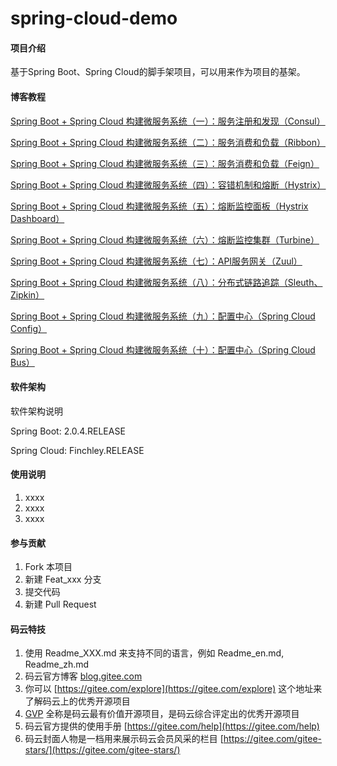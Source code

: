 # spring-cloud-demo

#### 项目介绍
基于Spring Boot、Spring Cloud的脚手架项目，可以用来作为项目的基架。

#### 博客教程
[Spring Boot + Spring Cloud 构建微服务系统（一）：服务注册和发现（Consul）](https://www.cnblogs.com/xifengxiaoma/p/9798330.html)

[Spring Boot + Spring Cloud 构建微服务系统（二）：服务消费和负载（Ribbon）](https://www.cnblogs.com/xifengxiaoma/p/9805475.html)

[Spring Boot + Spring Cloud 构建微服务系统（三）：服务消费和负载（Feign）](https://www.cnblogs.com/xifengxiaoma/p/9806291.html)

[Spring Boot + Spring Cloud 构建微服务系统（四）：容错机制和熔断（Hystrix）](https://www.cnblogs.com/xifengxiaoma/p/9808958.html)

[Spring Boot + Spring Cloud 构建微服务系统（五）：熔断监控面板（Hystrix Dashboard）](https://www.cnblogs.com/xifengxiaoma/p/9809553.html)

[Spring Boot + Spring Cloud 构建微服务系统（六）：熔断监控集群（Turbine）](https://www.cnblogs.com/xifengxiaoma/p/9811513.html)

[Spring Boot + Spring Cloud 构建微服务系统（七）：API服务网关（Zuul）](http://https://www.cnblogs.com/xifengxiaoma/p/9835063.html)

[Spring Boot + Spring Cloud 构建微服务系统（八）：分布式链路追踪（Sleuth、Zipkin）](https://www.cnblogs.com/xifengxiaoma/p/9838067.html)

[Spring Boot + Spring Cloud 构建微服务系统（九）：配置中心（Spring Cloud Config）](https://www.cnblogs.com/xifengxiaoma/p/9857101.html)

[Spring Boot + Spring Cloud 构建微服务系统（十）：配置中心（Spring Cloud Bus）](https://www.cnblogs.com/xifengxiaoma/p/9857110.html)


#### 软件架构
软件架构说明

Spring Boot: 2.0.4.RELEASE

Spring Cloud: Finchley.RELEASE

#### 使用说明

1. xxxx
2. xxxx
3. xxxx

#### 参与贡献

1. Fork 本项目
2. 新建 Feat_xxx 分支
3. 提交代码
4. 新建 Pull Request


#### 码云特技

1. 使用 Readme\_XXX.md 来支持不同的语言，例如 Readme\_en.md, Readme\_zh.md
2. 码云官方博客 [blog.gitee.com](https://blog.gitee.com)
3. 你可以 [https://gitee.com/explore](https://gitee.com/explore) 这个地址来了解码云上的优秀开源项目
4. [GVP](https://gitee.com/gvp) 全称是码云最有价值开源项目，是码云综合评定出的优秀开源项目
5. 码云官方提供的使用手册 [https://gitee.com/help](https://gitee.com/help)
6. 码云封面人物是一档用来展示码云会员风采的栏目 [https://gitee.com/gitee-stars/](https://gitee.com/gitee-stars/)